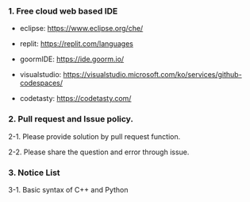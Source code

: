 ### 1. Free cloud web based IDE

 - eclipse: https://www.eclipse.org/che/
 
 - replit: https://replit.com/languages
 
 - goormIDE: https://ide.goorm.io/
 
 - visualstudio: https://visualstudio.microsoft.com/ko/services/github-codespaces/
 
 - codetasty: https://codetasty.com/


### 2. Pull request and Issue policy.

2-1. Please provide solution by pull request function.

2-2. Please share the question and error through issue. 


### 3. Notice List 

3-1. Basic syntax of C++ and Python
